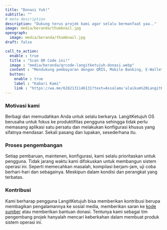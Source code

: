```yaml
---
title: "Donasi Yuk!"
subtitle: ""
# meta description
description: "Dukung terus projek kami agar selalu bermanfaat yaa.."
image: media/beranda/thumbnail.jpg
opengraph:
  image: media/beranda/thumbnail.jpg
draft: false

call_to_action:
  enable : true
  title : "Scan QR Code ini!"
  image : "media/beranda/qrcode-langitketujuh-donasi.webp"
  content : "Mendukung pembayaran dengan QRIS, Mobile Banking, E-Wallet seperti OVO, GoPay, LinkAja, DANA, Shopee Pay, WeChat Pay, Jenius dan E-wallet lainnya. (NMID: ID1021067117882)"
  button:
    enable : true
    label : "Kabari Kami"
    link : "https://wa.me/6282131146131?text=Assalamu'alaikum%20LangitKetujuh.%0ASaya%20mau%20konfirmasi%20donasi%20atas%20nama:%20"
---
```


### Motivasi kami

Berbagi dan memudahkan Anda untuk selalu berkarya. LangitKetujuh OS berusaha untuk fokus ke produktifitas pengguna sehingga tidak perlu memasang aplikasi satu persatu dan melakukan konfigurasi khusus yang sifatnya mendasar. Sekali pasang dan lupakan, sesederhana itu.

### Proses pengembangan

Setiap pembaruan, maintenen, konfigurasi, kami selalu prioritaskan untuk pengguna. Tidak jarang waktu kami difokuskan untuk membangun sistem operasi ini. Seperti memecahkan masalah, kompilasi berjam-jam, uji coba berhari-hari dan sebagainya. Meskipun dalam kondisi dan perangkat yang terbatas.

### Kontribusi

Kami berharap pengguna LangitKetujuh bisa memberikan kontribusi berupa membagikan pengalamannya ke sosial media, memberikan saran ke [kode sumber](https://gitlab.com/langitketujuh) atau memberikan bantuan donasi. Tentunya kami sebagai tim pengembang projek hanyalah mencari keberkahan dalam membuat produk sistem operasi ini.
